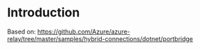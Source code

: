 # Introduction

Based on: https://github.com/Azure/azure-relay/tree/master/samples/hybrid-connections/dotnet/portbridge